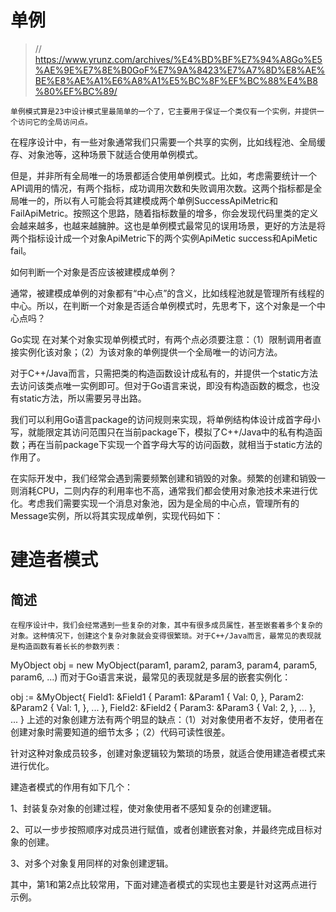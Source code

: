 # 单例

> // https://www.yrunz.com/archives/%E4%BD%BF%E7%94%A8Go%E5%AE%9E%E7%8E%B0GoF%E7%9A%8423%E7%A7%8D%E8%AE%BE%E8%AE%A1%E6%A8%A1%E5%BC%8F%EF%BC%88%E4%B8%80%EF%BC%89/

`单例模式算是23中设计模式里最简单的一个了，它主要用于保证一个类仅有一个实例，并提供一个访问它的全局访问点。`

在程序设计中，有一些对象通常我们只需要一个共享的实例，比如线程池、全局缓存、对象池等，这种场景下就适合使用单例模式。

但是，并非所有全局唯一的场景都适合使用单例模式。比如，考虑需要统计一个API调用的情况，有两个指标，成功调用次数和失败调用次数。这两个指标都是全局唯一的，所以有人可能会将其建模成两个单例SuccessApiMetric和FailApiMetric。按照这个思路，随着指标数量的增多，你会发现代码里类的定义会越来越多，也越来越臃肿。这也是单例模式最常见的误用场景，更好的方法是将两个指标设计成一个对象ApiMetric下的两个实例ApiMetic success和ApiMetic fail。

如何判断一个对象是否应该被建模成单例？

通常，被建模成单例的对象都有“中心点”的含义，比如线程池就是管理所有线程的中心。所以，在判断一个对象是否适合单例模式时，先思考下，这个对象是一个中心点吗？

Go实现
在对某个对象实现单例模式时，有两个点必须要注意：（1）限制调用者直接实例化该对象；（2）为该对象的单例提供一个全局唯一的访问方法。

对于C++/Java而言，只需把类的构造函数设计成私有的，并提供一个static方法去访问该类点唯一实例即可。但对于Go语言来说，即没有构造函数的概念，也没有static方法，所以需要另寻出路。

我们可以利用Go语言package的访问规则来实现，将单例结构体设计成首字母小写，就能限定其访问范围只在当前package下，模拟了C++/Java中的私有构造函数；再在当前package下实现一个首字母大写的访问函数，就相当于static方法的作用了。

在实际开发中，我们经常会遇到需要频繁创建和销毁的对象。频繁的创建和销毁一则消耗CPU，二则内存的利用率也不高，通常我们都会使用对象池技术来进行优化。考虑我们需要实现一个消息对象池，因为是全局的中心点，管理所有的Message实例，所以将其实现成单例，实现代码如下：


# 建造者模式

## 简述

`在程序设计中，我们会经常遇到一些复杂的对象，其中有很多成员属性，甚至嵌套着多个复杂的对象。这种情况下，创建这个复杂对象就会变得很繁琐。对于C++/Java而言，最常见的表现就是构造函数有着长长的参数列表：`

MyObject obj = new MyObject(param1, param2, param3, param4, param5, param6, ...)
而对于Go语言来说，最常见的表现就是多层的嵌套实例化：

obj := &MyObject{
  Field1: &Field1 {
    Param1: &Param1 {
      Val: 0,
    },
    Param2: &Param2 {
      Val: 1,
    },
    ...
  },
  Field2: &Field2 {
    Param3: &Param3 {
      Val: 2,
    },
    ...
  },
  ...
}
上述的对象创建方法有两个明显的缺点：（1）对对象使用者不友好，使用者在创建对象时需要知道的细节太多；（2）代码可读性很差。

针对这种对象成员较多，创建对象逻辑较为繁琐的场景，就适合使用建造者模式来进行优化。

建造者模式的作用有如下几个：

1、封装复杂对象的创建过程，使对象使用者不感知复杂的创建逻辑。

2、可以一步步按照顺序对成员进行赋值，或者创建嵌套对象，并最终完成目标对象的创建。

3、对多个对象复用同样的对象创建逻辑。

其中，第1和第2点比较常用，下面对建造者模式的实现也主要是针对这两点进行示例。